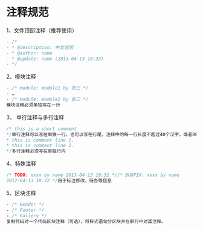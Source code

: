 # 注释规范

1、文件顶部注释（推荐使用）

```javascript
- /*
- * @description: 中文说明
- * @author: name
- * @update: name (2013-04-13 18:32)
- */
```


2、模块注释

```javascript
- /* module: module1 by 张三 */
- …
- /* module: module2 by 张三 */
模块注释必须单独写在一行
```


3、 单行注释与多行注释

```javascript
/* this is a short comment
*/单行注释可以写在单独一行，也可以写在行尾，注释中的每一行长度不超过40个汉字，或者80个英文字符。/*
* this is comment line 1.
* this is comment line 2.
*/多行注释必须写在单独行内
```

4、特殊注释

```css
/* TODO: xxxx by name 2013-04-13 18:32 *//* BUGFIX: xxxx by name
2012-04-13 18:32 */用于标注修改、待办等信息
```

5、区块注释

```css
- /* Header */
- /* Footer */
- /* Gallery */
复制代码对一个代码区块注释（可选），将样式语句分区块并在新行中对其注释。
```

